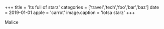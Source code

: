 +++
title = 'Its full of starz'
categories = ['travel','tech','foo','bar','baz']
date = 2019-01-01
apple = 'carrot'
image.caption = 'lotsa starz'
+++

Malice
